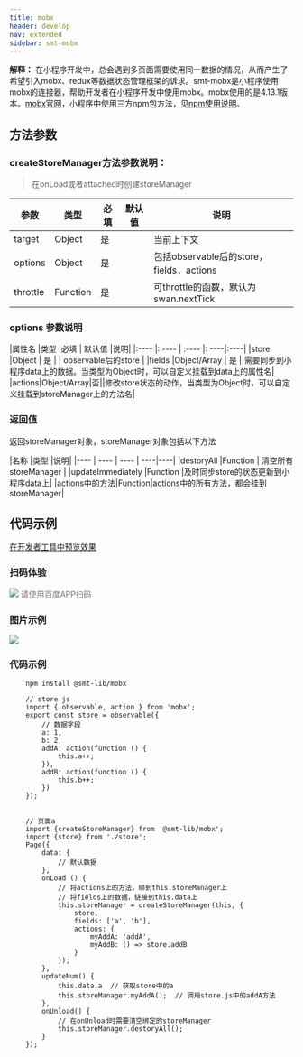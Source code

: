 ```yaml
---
title: mobx
header: develop
nav: extended
sidebar: smt-mobx
---
```




**解释：** 在小程序开发中，总会遇到多页面需要使用同一数据的情况，从而产生了希望引入mobx、redux等数据状态管理框架的诉求。smt-mobx是小程序使用mobx的连接器，帮助开发者在小程序开发中使用mobx。mobx使用的是4.13.1版本。<a href="https://cn.mobx.js.org/" title="mobx官网" target="_self">mobx官网</a>，小程序中使用三方npm包方法，见<a href="https://smartapp.baidu.com/docs/develop/framework/custom-component_trdparty/" target="_self" title="npm使用说明">npm使用说明</a>。



## 方法参数



### createStoreManager方法参数说明：

> 在onLoad或者attached时创建storeManager


| 参数 | 类型  | 必填 | 默认值 |说明|
| ---- | ---- | ---- | ----|----|
| target | Object | 是 | | 当前上下文 |
| options | Object | 是 | | 包括observable后的store，fields，actions |
| throttle | Function | 是 | | 可throttle的函数，默认为swan.nextTick|


### options 参数说明 

|属性名 |类型  |必填 | 默认值 |说明|
|:---- |: ---- | :---- |: ----|:----|
|store |Object  |  是  | | observable后的store |
|fields |Object/Array   | 是  ||需要同步到小程序data上的数据。当类型为Object时，可以自定义挂载到data上的属性名|
|actions|Object/Array|否||修改store状态的动作，当类型为Object时，可以自定义挂载到storeManager上的方法名|


### 返回值 

返回storeManager对象，storeManager对象包括以下方法

|名称 |类型   |说明|
|---- | ---- | ---- | ----|----|
|destoryAll |Function | 清空所有storeManager  |
|updateImmediately |Function |及时同步store的状态更新到小程序data上|
|actions中的方法|Function|actions中的所有方法，都会挂到storeManager|




## 代码示例

<a href="swanide://fragment/13ba552f9a77dda246c6d848774778041578401750572" title="在开发者工具中预览效果" target="_self">在开发者工具中预览效果</a>


### 扫码体验

<div class='scan-code-container'>
    <img src="https://b.bdstatic.com/miniapp/assets/images/doc_demo/subPackages_extensionsPackage_component_pages_smt-mobx.png" class="demo-qrcode-image" />
    <font color=#777 12px>请使用百度APP扫码</font>
</div>

### 图片示例

<div class="m-doc-custom-examples">
    <div class="m-doc-custom-examples-correct">
        <img src="https://b.bdstatic.com/searchbox/icms/searchbox/img/swan-lib-mobx.png">
    </div> 
    <div class="m-doc-custom-examples-correct">
        <img src=" ">
    </div> 
    <div class="m-doc-custom-examples-correct">
        <img src=" ">
    </div>       
</div>


### 代码示例

```
    npm install @smt-lib/mobx
```

```
    // store.js
    import { observable, action } from 'mobx';
    export const store = observable({
        // 数据字段
        a: 1,
        b: 2,
        addA: action(function () {
            this.a++;
        }),
        addB: action(function () {
            this.b++;
        })
    });


    // 页面a
    import {createStoreManager} from '@smt-lib/mobx';
    import {store} from './store';
    Page({
        data: {
            // 默认数据
        },
        onLoad () {
            // 将actions上的方法，绑到this.storeManager上
            // 将fields上的数据，链接到this.data上
            this.storeManager = createStoreManager(this, {
                store,
                fields: ['a', 'b'],
                actions: {
                    myAddA: 'addA',
                    myAddB: () => store.addB
                }
            });
        },
        updateNum() {
            this.data.a  // 获取store中的a
            this.storeManager.myAddA();  // 调用store.js中的addA方法
        },
        onUnload() {
            // 在onUnload时需要清空绑定的storeManager
            this.storeManager.destoryAll();
        }
    });
```
